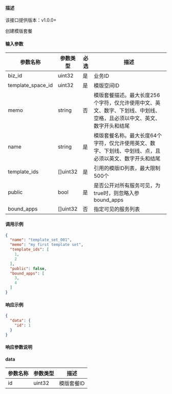 #### 描述

该接口提供版本：v1.0.0+

创建模版套餐

#### 输入参数

| 参数名称             | 参数类型 | 必选 | 描述                                                           |
|------------------| -------- | ---- |--------------------------------------------------------------|
| biz_id           | uint32   | 是   | 业务ID                                                         |
| template_space_id | uint32   | 是   | 模版空间ID                                                       |
| memo             | string   | 否   | 模版套餐描述。最大长度256个字符，仅允许使用中文、英文、数字、下划线、中划线、空格，且必须以中文、英文、数字开头和结尾 |
| name             | string   | 是   | 模版套餐名称。最大长度64个字符，仅允许使用英文、数字、下划线、中划线、点，且必须以英文、数字开头和结尾         |
| template_ids     | []uint32 | 是   | 引用的模版ID列表，最大限制500个                                           |
| public           | bool         | 是     | 是否公开对所有服务可见，为true时，则忽略入参bound_apps                           |
| bound_apps       | []uint32     | 否     | 指定可见的服务列表                                                    |

#### 调用示例

```json
{
  "name": "template_set_001",
  "memo": "my first template set",
  "template_ids": [
    1,
    2
  ],
  "public": false,
  "bound_apps": [
    3,
    4
  ]
}
```

#### 响应示例

```json
{
  "data": {
    "id": 1
  }
}
```

#### 响应参数说明

#### data

| 参数名称 | 参数类型 | 描述       |
| -------- | -------- | ---------- |
| id       | uint32   | 模版套餐ID |
